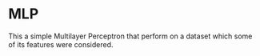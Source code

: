 # MLP
This a simple Multilayer Perceptron that perform on a dataset which some of its features were considered. 
